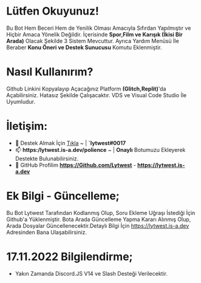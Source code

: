 # Lütfen Okuyunuz! 
Bu Bot Hem Beceri Hem de Yenilik Olması Amacıyla Sıfırdan Yapılmıştır ve Hiçbir Amaca Yönelik Değildir.
İçerisinde **Spor,Film ve Karışık (İkisi Bir Arada)** Olacak Şekilde 3 Sistem Mevcuttur.
Ayrıca Yardım Menüsü İle Beraber **Konu Öneri ve Destek Sunucusu** Komutu Eklenmiştir.

# Nasıl Kullanırım?
Github Linkini Kopyalayıp Açacağınız Platform **(Glitch,Replit)**'da Açabilirsiniz. Hatasız Şekilde Çalışacaktır. VDS ve Visual Code Studio İle Uyumludur.

# İletişim: 
- 🔭 Destek Almak İçin [Tıkla](https://discord.gg/VR9EtvrcXC) ~ |  **`lytwest#0017**
- 📫 **https:/lytwest.is-a.dev/polience** ~ | **Onaylı** Botumuzu Ekleyerek Destekte Bulunabilirsiniz.
- 📌 GitHub Profilim **https://Github.com/Lytwest** - **https://lytwest.is-a.dev**

# Ek Bilgi - Güncelleme;
Bu Bot Lytwest Tarafından Kodlanmış Olup, Soru Ekleme Uğraşı İstediği İçin Github'a Yüklenmiştir. Bota Arada Güncelleme Yapma Kararı Alınmış Olup, Arada Dosyalar Güncellenecektir.Detaylı Bilgi İçin https://lytwest.is-a.dev Adresinden Bana Ulaşabilirsiniz.

# 17.11.2022 Bilgilendirme;
- Yakın Zamanda Discord.JS V14 ve Slash Desteği Verilecektir.

